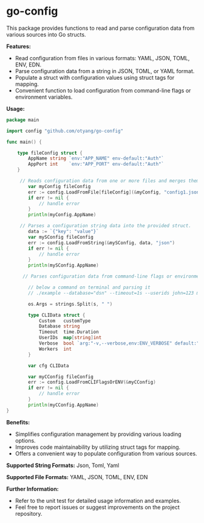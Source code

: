 # go-config
This package provides functions to read and parse configuration data from various sources into Go structs.

**Features:**
* Read configuration from files in various formats: YAML, JSON, TOML, ENV, EDN.
* Parse configuration data from a string in JSON, TOML, or YAML format.
* Populate a struct with configuration values using struct tags for mapping.
* Convenient function to load configuration from command-line flags or environment variables.
 

**Usage:**
```go
package main

import config "github.com/otyang/go-config"

func main() {

	type fileConfig struct {
		AppName string `env:"APP_NAME" env-default:"Auth"`
		AppPort int    `env:"APP_PORT" env-default:"Auth"`
	}

	 // Reads configuration data from one or more files and merges them into the provided struct. 
		var myConfig fileConfig
		err := config.LoadFromFile[fileConfig](&myConfig, "config1.json", "config2.yaml", ....)
		if err != nil {
			// handle error
		}
		println(myConfig.AppName) 

	 // Parses a configuration string data into the provided struct. 
		data := `{"key": "value"}`
		var mySConfig fileConfig
		err := config.LoadFromString(&mySConfig, data, "json")
		if err != nil {
			// handle error
		}
		println(mySConfig.AppName) 

	  // Parses configuration data from command-line flags or environment variables. 

		// below a command on terminal and parsing it
	  	// ./example --database="dsn" --timeout=1s --userids john=123 mary=456 -v=true --workers=8 --custom=only-custom

		os.Args = strings.Split(s, " ")

		type CLIData struct {
			Custom   customType
			Database string
			Timeout  time.Duration
			UserIDs  map[string]int
			Verbose  bool `arg:"-v,--verbose,env:ENV_VERBOSE" default:"something" help:"verbosity level"`
			Workers  int
		}

		var cfg CLIData

		var myCConfig fileConfig
		err := config.LoadFromCLIFlagsOrENV(&myCConfig)
		if err != nil {
			// handle error
		}
		println(myCConfig.AppName) 
}
```

**Benefits:** 
* Simplifies configuration management by providing various loading options.
* Improves code maintainability by utilizing struct tags for mapping.
* Offers a convenient way to populate configuration from various sources.

**Supported String Formats:** Json, Toml, Yaml

**Supported File Formats:** YAML, JSON, TOML, ENV, EDN

**Further Information:** 
* Refer to the unit test for detailed usage information and examples.
* Feel free to report issues or suggest improvements on the project repository.
